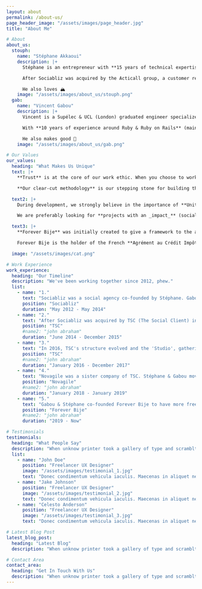 ```yaml
---
layout: about
permalink: /about-us/
page_header_image: "/assets/images/page_header.jpg"
title: "About Me"

# About
about_us:
  stouph:
    name: "Stéphane Akkaoui"
    description: |+
      Stéphane is an entrepreneur with **15 years of technical expertise**. After graduating from INSIA in 2008, he founded several tech companies : Sociabliz in 2008, Envouthé in 2011, Chalandiz in 2012, Moonshot Analytics in 2015, Good Terms & Commodat in 2020, Vimlyfe in 2021.

      After Sociabliz was acquired by the Acticall group, a customer relations expert, **Stéphane was Director of Operations at TSC**, the group's digital agency, between 2013 and 2018. He was managing the agency's project delivery, as well as the project management, design and development teams. He then **built and managed the Acticall/Sitel group's R&D cell**, which was tasked to work around _Artificial Intelligence_, _Natural Language Processing_, _Virtual Reality_ and _Blockchain_.

      He also loves 🏔
    image: "/assets/images/about_us/stouph.png"
  gab:
    name: "Vincent Gabou"
    description: |+
      Vincent is a Supélec & UCL (London) graduated engineer specialized in development (2011). After working for a tech startup called Stribe, he was recruited by Stéphane in 2012 and joined Sociabliz.

      With **10 years of experience around Ruby & Ruby on Rails** (mainly, but not exclusively), Vincent is a proficient Full Stack developer who knows _all the ins and outs of a web application_. His polyvalence lead him to become a **Technical Director at TSC in 2016, and later in the Acticall/Sitel group's R&D cell in 2018**, where he _managed a small development and data-science team_.

      He also makes good 🎸
    image: "/assets/images/about_us/gab.png"

# Our Values
our_values:
  heading: "What Makes Us Unique"
  text: |+
    **Trust** is at the core of our work ethic. When you choose to work with us, we want you to feel like _you can trust us fully_, both in our _technical ability_ and as _humans_. We also want to _feel the same towards you_.

    **Our clear-cut methodology** is our stepping stone for building that trust. Once your idea is fleshed out and the project specifications are written (with or without Forever Bije included in this process), we will provide you with a _detailed development planning_. It will contain estimates for every part of the project, development milestones, testing phases, and production deployment. As the project advances, we will provide _frequent updates_, with an iterative approach, **to make sure our visions are aligned at all times**. Eventually, we will write a technical documentation/user guide and ensure that _your team understands/can make use of everything we've developed_ before we consider our collaboration complete.

  text2: |+
    During development, we strongly believe in the importance of **Unit Testing** to make sure everything that we code is in accordance with the specifications. It takes a bit longer to ship code, but it gives us (and more importantly, **you**) _the confidence that everything works now_, and that _future developments will be possible_ without the fear of unwanted breaking changes.

    We are preferably looking for **projects with an _impact_** (social, environmental, etc.) because we believe the more help we can bring to the community, the better."

  text3: |+
    **Forever Bije** was initially created to give a framework to the activities of Stéphane and Vincent. Depending on the size of your project, we can also leverage **a network of trustworthy and talented freelancers** with _years of experience working together_, whom we consider part of our team.

    Forever Bije is the holder of the French **Agrément au Crédit Impôt Innovation** (an innovation-related tax credit certificate). If you are a French organization, you can include our invoices in your CII expenses, and _get additional tax returns from our collaboration_."

  image: "/assets/images/cat.png"

# Work Experience
work_experience:
  heading: "Our Timeline"
  description: "We've been working together since 2012, phew."
  list:
    - name: "1."
      text: "Sociabliz was a social agency co-founded by Stéphane. Gabou stumbled upon a segment about 'modern agencies' on national television featuring Sociabliz and sent an application (100% unsolicited). True story."
      position: "Sociabliz"
      duration: "May 2012 - May 2014"
    - name: "2."
      text: "After Sociabliz was acquired by TSC (The Social Client) in 2014, Stéphane became CTO and Vincent Lead Developer."
      position: "TSC"
      #name2: "john abraham"
      duration: "June 2014 - December 2015"
    - name: "3."
      text: "In 2016, TSC's structure evolved and the 'Studio', gathering development, design & project management skills, was created. Stéphane took the lead of this Studio, and Gabou became CTO."
      position: "TSC"
      #name2: "john abraham"
      duration: "January 2016 - December 2017"
    - name: "4."
      text: "Novagile was a sister company of TSC. Stéphane & Gabou moved there to create the Acticall/Sitel group's R&D cell, with missions around Artificial Intelligence, Natural Language Processing, Virtual Reality & Blockchain. Stéphane was the head of that cell, and Gabou its CTO."
      position: "Novagile"
      #name2: "john abraham"
      duration: "January 2018 - January 2019"
    - name: "5."
      text: "Gabou & Stéphane co-founded Forever Bije to have more freedom in the projects they choose to work on, a more diversified range of clients, more flexibility, and fun."
      position: "Forever Bije"
      #name2: "john abraham"
      duration: "2019 - Now"

# Testimonials
testimonials:
  heading: "What People Say"
  description: "When unknow printer took a gallery of type and scramblted it to make a type specimen book"
  list:
    - name: "John Doe"
      position: "Freelancer UX Designer"
      image: "/assets/images/testimonial_1.jpg"
      text: "Donec condimentum vehicula iaculis. Maecenas in aliquet neque. Suspendisse viverra, ante eget pellentesque pulvinar, nunc nisi molestie ligula, vitae convallis orci justo vitae sem. Integer vitae imperdiet augue, sed accumsan diam. Etiam non quam commodo dolor convallis cursus. Duis tempus dolor eget gravida fringilla. In ultricies velit eget sem tempus egestas."
    - name: "Jake Johnson"
      position: "Freelancer UX Designer"
      image: "/assets/images/testimonial_2.jpg"
      text: "Donec condimentum vehicula iaculis. Maecenas in aliquet neque. Suspendisse viverra, ante eget pellentesque pulvinar, nunc nisi molestie ligula, vitae convallis orci justo vitae sem. Integer vitae imperdiet augue, sed accumsan diam. Etiam non quam commodo dolor convallis cursus. Duis tempus dolor eget gravida fringilla. In ultricies velit eget sem tempus egestas."
    - name: "Celesto Anderson"
      position: "Freelancer UX Designer"
      image: "/assets/images/testimonial_3.jpg"
      text: "Donec condimentum vehicula iaculis. Maecenas in aliquet neque. Suspendisse viverra, ante eget pellentesque pulvinar, nunc nisi molestie ligula, vitae convallis orci justo vitae sem. Integer vitae imperdiet augue, sed accumsan diam. Etiam non quam commodo dolor convallis cursus. Duis tempus dolor eget gravida fringilla. In ultricies velit eget sem tempus egestas."

# Latest Blog Post
latest_blog_post:
  heading: "Latest Blog"
  description: "When unknow printer took a gallery of type and scramblted it to make a type specimen book"

# Contact Area
contact_area:
  heading: "Get In Touch With Us"
  description: "When unknow printer took a gallery of type and scramblted it to make a type specimen book"
---
```

